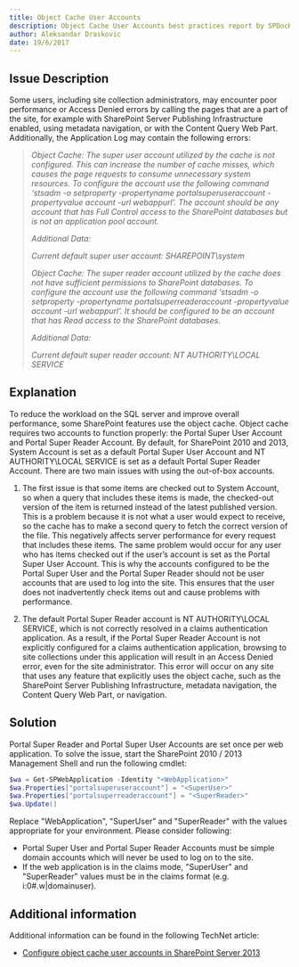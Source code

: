 ```yaml
---
title: Object Cache User Accounts
description: Object Cache User Accounts best practices report by SPDocKit determins whether there are poor performance or Access Denied errors by calling the pages that are a part of the site.
author: Aleksandar Draskovic
date: 19/6/2017
---
```

## Issue Description
Some users, including site collection administrators, may encounter poor performance or Access Denied errors by calling the pages that are a part of the site, for example with SharePoint Server Publishing Infrastructure enabled, using metadata navigation, or with the Content Query Web Part. Additionally, the Application Log may contain the following errors:
>*Object Cache: The super user account utilized by the cache is not configured. This can increase the number of cache misses, which causes the page requests to consume unnecessary system resources. To configure the account use the following command ‘stsadm -o setproperty -propertyname portalsuperuseraccount -propertyvalue account -url webappurl’. The account should be any account that has Full Control access to the SharePoint databases but is not an application pool account.*
>
>*Additional Data:*
>
>*Current default super user account: SHAREPOINT\system*
>
>*Object Cache: The super reader account utilized by the cache does not have sufficient permissions to SharePoint databases. To configure the account use the following command ‘stsadm -o setproperty -propertyname portalsuperreaderaccount -propertyvalue account -url webappurl’. It should be configured to be an account that has Read access to the SharePoint databases.*
>
>*Additional Data:*
>
>*Current default super reader account: NT AUTHORITY\LOCAL SERVICE*

## Explanation
To reduce the workload on the SQL server and improve overall performance, some SharePoint features use the object cache. Object cache requires two accounts to function properly: the Portal Super User Account and Portal Super Reader Account. By default, for SharePoint 2010 and 2013, System Account is set as a default Portal Super User Account and NT AUTHORITY\LOCAL SERVICE is set as a default Portal Super Reader Account. There are two main issues with using the out-of-box accounts.

1. The first issue is that some items are checked out to System Account, so when a query that includes these items is made, the checked-out version of the item is returned instead of the latest published version. This is a problem because it is not what a user would expect to receive, so the cache has to make a second query to fetch the correct version of the file. This negatively affects server performance for every request that includes these items. The same problem would occur for any user who has items checked out if the user’s account is set as the Portal Super User Account. This is why the accounts configured to be the Portal Super User and the Portal Super Reader should not be user accounts that are used to log into the site. This ensures that the user does not inadvertently check items out and cause problems with performance.

1. The default Portal Super Reader account is NT AUTHORITY\LOCAL SERVICE, which is not correctly resolved in a claims authentication application. As a result, if the Portal Super Reader Account is not explicitly configured for a claims authentication application, browsing to site collections under this application will result in an Access Denied error, even for the site administrator. This error will occur on any site that uses any feature that explicitly uses the object cache, such as the SharePoint Server Publishing Infrastructure, metadata navigation, the Content Query Web Part, or navigation.
## Solution
Portal Super Reader and Portal Super User Accounts are set once per web application. To solve the issue, start the SharePoint 2010 / 2013 Management Shell and run the following cmdlet:
```powershell
$wa = Get-SPWebApplication -Identity "<WebApplication>"
$wa.Properties["portalsuperuseraccount"] = "<SuperUser>"
$wa.Properties["portalsuperreaderaccount"] = "<SuperReader>"
$wa.Update()
```
Replace "WebApplication", "SuperUser" and "SuperReader" with the values appropriate for your environment. Please consider following:

* Portal Super User and Portal Super Reader Accounts must be simple domain accounts which will never be used to log on to the site.
* If the web application is in the claims mode, "SuperUser" and "SuperReader" values must be in the claims format (e.g. i:0#.w|domainuser).
## Additional information 
Additional information can be found in the following TechNet article:
* [Configure object cache user accounts in SharePoint Server 2013](https://technet.microsoft.com/en-us/library/ff758656(v=office.15).aspx)